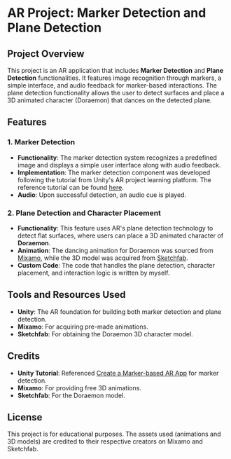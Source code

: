 # AR Project: Marker Detection and Plane Detection

## Project Overview
This project is an AR application that includes **Marker Detection** and **Plane Detection** functionalities. It features image recognition through markers, a simple interface, and audio feedback for marker-based interactions. The plane detection functionality allows the user to detect surfaces and place a 3D animated character (Doraemon) that dances on the detected plane.

## Features

### 1. Marker Detection
- **Functionality**: The marker detection system recognizes a predefined image and displays a simple user interface along with audio feedback.
- **Implementation**: The marker detection component was developed following the tutorial from Unity's AR project learning platform. The reference tutorial can be found [here](https://learn.unity.com/project/create-a-marker-based-ar-app?uv=2021.3).
- **Audio**: Upon successful detection, an audio cue is played.

### 2. Plane Detection and Character Placement
- **Functionality**: This feature uses AR's plane detection technology to detect flat surfaces, where users can place a 3D animated character of **Doraemon**.
- **Animation**: The dancing animation for Doraemon was sourced from [Mixamo](https://www.mixamo.com/), while the 3D model was acquired from [Sketchfab](https://sketchfab.com/).
- **Custom Code**: The code that handles the plane detection, character placement, and interaction logic is written by myself.

## Tools and Resources Used
- **Unity**: The AR foundation for building both marker detection and plane detection.
- **Mixamo**: For acquiring pre-made animations.
- **Sketchfab**: For obtaining the Doraemon 3D character model.


## Credits
- **Unity Tutorial**: Referenced [Create a Marker-based AR App](https://learn.unity.com/project/create-a-marker-based-ar-app?uv=2021.3) for marker detection.
- **Mixamo**: For providing free 3D animations.
- **Sketchfab**: For the Doraemon model.

## License
This project is for educational purposes. The assets used (animations and 3D models) are credited to their respective creators on Mixamo and Sketchfab.
